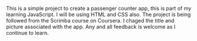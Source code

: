 This is a simple project to create a passenger counter app, this is part of my learning JavaScript. I will be using HTML and CSS also. The project is being followed
from the Scrimba course on Coursera. I chaged the title and picture associated with the app.
Any and all feedback is welcome as I continue to learn.
